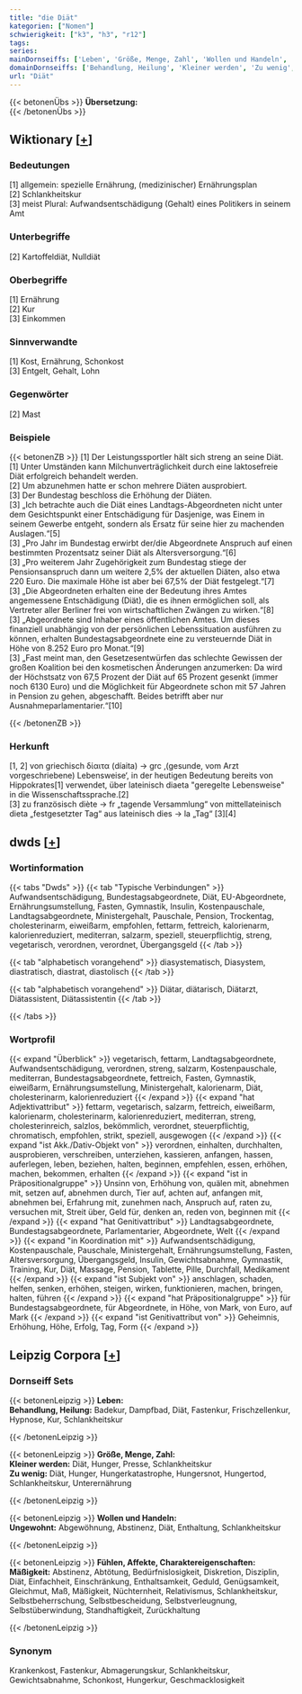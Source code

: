 ```yaml
---
title: "die Diät"
kategorien: ["Nomen"]
schwierigkeit: ["k3", "h3", "r12"]
tags:
series:
mainDornseiffs: ['Leben', 'Größe, Menge, Zahl', 'Wollen und Handeln', 'Fühlen, Affekte, Charaktereigenschaften']
domainDornseiffs: ['Behandlung, Heilung', 'Kleiner werden', 'Zu wenig', 'Ungewohnt', 'Mäßigkeit']
url: "Diät"
---
```


{{< betonenÜbs >}}
**Übersetzung:**  
{{< /betonenÜbs >}}

## Wiktionary [[+](https://de.wiktionary.org/wiki/Diät)]

### Bedeutungen
[1] allgemein: spezielle Ernährung, (medizinischer) Ernährungsplan  
[2] Schlankheitskur  
[3] meist Plural: Aufwandsentschädigung (Gehalt) eines Politikers in seinem Amt  

### Unterbegriffe
[2] Kartoffeldiät, Nulldiät  

### Oberbegriffe
[1] Ernährung  
[2] Kur  
[3] Einkommen  

### Sinnverwandte
[1] Kost, Ernährung, Schonkost  
[3] Entgelt, Gehalt, Lohn  

### Gegenwörter
[2] Mast  

### Beispiele
{{< betonenZB >}}
[1] Der Leistungssportler hält sich streng an seine Diät.  
[1] Unter Umständen kann Milchunverträglichkeit durch eine laktosefreie Diät erfolgreich behandelt werden.  
[2] Um abzunehmen hatte er schon mehrere Diäten ausprobiert.  
[3] Der Bundestag beschloss die Erhöhung der Diäten.  
[3] „Ich betrachte auch die Diät eines Landtags-Abgeordneten nicht unter dem Gesichtspunkt einer Entschädigung für Dasjenige, was Einem in seinem Gewerbe entgeht, sondern als Ersatz für seine hier zu machenden Auslagen.“[5]  
[3] „Pro Jahr im Bundestag erwirbt der/die Abgeordnete Anspruch auf einen bestimmten Prozentsatz seiner Diät als Altersversorgung.“[6]  
[3] „Pro weiterem Jahr Zugehörigkeit zum Bundestag stiege der Pensionsanspruch dann um weitere 2,5% der aktuellen Diäten, also etwa 220 Euro. Die maximale Höhe ist aber bei 67,5% der Diät festgelegt.“[7]  
[3] „Die Abgeordneten erhalten eine der Bedeutung ihres Amtes angemessene Entschädigung (Diät), die es ihnen ermöglichen soll, als Vertreter aller Berliner frei von wirtschaftlichen Zwängen zu wirken.“[8]  
[3] „Abgeordnete sind Inhaber eines öffentlichen Amtes. Um dieses finanziell unabhängig von der persönlichen Lebenssituation ausführen zu können, erhalten Bundestagsabgeordnete eine zu versteuernde Diät in Höhe von 8.252 Euro pro Monat.“[9]  
[3] „Fast meint man, den Gesetzesentwürfen das schlechte Gewissen der großen Koalition bei den kosmetischen Änderungen anzumerken: Da wird der Höchstsatz von 67,5 Prozent der Diät auf 65 Prozent gesenkt (immer noch 6130 Euro) und die Möglichkeit für Abgeordnete schon mit 57 Jahren in Pension zu gehen, abgeschafft. Beides betrifft aber nur Ausnahmeparlamentarier.“[10]  

{{< /betonenZB >}}
### Herkunft
[1, 2] von griechisch δίαιτα (díaita) → grc ‚(gesunde, vom Arzt vorgeschriebene) Lebensweise‘, in der heutigen Bedeutung bereits von Hippokrates[1] verwendet, über lateinisch diaeta "geregelte Lebensweise" in die Wissenschaftssprache.[2]  
[3] zu französisch diète → fr „tagende Versammlung“ von mittellateinisch dieta „festgesetzter Tag“ aus lateinisch dies → la „Tag“ [3][4]  



## dwds [[+](https://www.dwds.de/wb/Diät)]

### Wortinformation
{{< tabs "Dwds" >}}
{{< tab "Typische Verbindungen" >}}
Aufwandsentschädigung, Bundestagsabgeordnete, Diät, EU-Abgeordnete, Ernährungsumstellung, Fasten, Gymnastik, Insulin, Kostenpauschale, Landtagsabgeordnete, Ministergehalt, Pauschale, Pension, Trockentag, cholesterinarm, eiweißarm, empfohlen, fettarm, fettreich, kalorienarm, kalorienreduziert, mediterran, salzarm, speziell, steuerpflichtig, streng, vegetarisch, verordnen, verordnet, Übergangsgeld
{{< /tab >}}

{{< tab "alphabetisch vorangehend" >}}
diasystematisch, Diasystem, diastratisch, diastrat, diastolisch
{{< /tab >}}

{{< tab "alphabetisch vorangehend" >}}
Diätar, diätarisch, Diätarzt, Diätassistent, Diätassistentin
{{< /tab >}}

{{< /tabs >}}

### Wortprofil
{{< expand "Überblick" >}} vegetarisch, fettarm, Landtagsabgeordnete, Aufwandsentschädigung, verordnen, streng, salzarm, Kostenpauschale, mediterran, Bundestagsabgeordnete, fettreich, Fasten, Gymnastik, eiweißarm, Ernährungsumstellung, Ministergehalt, kalorienarm, Diät, cholesterinarm, kalorienreduziert {{< /expand >}}
{{< expand "hat Adjektivattribut" >}} fettarm, vegetarisch, salzarm, fettreich, eiweißarm, kalorienarm, cholesterinarm, kalorienreduziert, mediterran, streng, cholesterinreich, salzlos, bekömmlich, verordnet, steuerpflichtig, chromatisch, empfohlen, strikt, speziell, ausgewogen {{< /expand >}}
{{< expand "ist Akk./Dativ-Objekt von" >}} verordnen, einhalten, durchhalten, ausprobieren, verschreiben, unterziehen, kassieren, anfangen, hassen, auferlegen, leben, beziehen, halten, beginnen, empfehlen, essen, erhöhen, machen, bekommen, erhalten {{< /expand >}}
{{< expand "ist in Präpositionalgruppe" >}} Unsinn von, Erhöhung von, quälen mit, abnehmen mit, setzen auf, abnehmen durch, Tier auf, achten auf, anfangen mit, abnehmen bei, Erfahrung mit, zunehmen nach, Anspruch auf, raten zu, versuchen mit, Streit über, Geld für, denken an, reden von, beginnen mit {{< /expand >}}
{{< expand "hat Genitivattribut" >}} Landtagsabgeordnete, Bundestagsabgeordnete, Parlamentarier, Abgeordnete, Welt {{< /expand >}}
{{< expand "in Koordination mit" >}} Aufwandsentschädigung, Kostenpauschale, Pauschale, Ministergehalt, Ernährungsumstellung, Fasten, Altersversorgung, Übergangsgeld, Insulin, Gewichtsabnahme, Gymnastik, Training, Kur, Diät, Massage, Pension, Tablette, Pille, Durchfall, Medikament {{< /expand >}}
{{< expand "ist Subjekt von" >}} anschlagen, schaden, helfen, senken, erhöhen, steigen, wirken, funktionieren, machen, bringen, halten, führen {{< /expand >}}
{{< expand "hat Präpositionalgruppe" >}} für Bundestagsabgeordnete, für Abgeordnete, in Höhe, von Mark, von Euro, auf Mark {{< /expand >}}
{{< expand "ist Genitivattribut von" >}} Geheimnis, Erhöhung, Höhe, Erfolg, Tag, Form {{< /expand >}}

## Leipzig Corpora [[+](https://corpora.uni-leipzig.de/en/res?word=Diät&corpusId=deu_newscrawl-public_2018)]

### Dornseiff Sets
{{< betonenLeipzig >}}
**Leben:**  
**Behandlung, Heilung:** Badekur, Dampfbad, Diät, Fastenkur, Frischzellenkur, Hypnose, Kur, Schlankheitskur  

{{< /betonenLeipzig >}}


{{< betonenLeipzig >}}
**Größe, Menge, Zahl:**  
**Kleiner werden:** Diät, Hunger, Presse, Schlankheitskur  
**Zu wenig:** Diät, Hunger, Hungerkatastrophe, Hungersnot, Hungertod, Schlankheitskur, Unterernährung  

{{< /betonenLeipzig >}}


{{< betonenLeipzig >}}
**Wollen und Handeln:**  
**Ungewohnt:** Abgewöhnung, Abstinenz, Diät, Enthaltung, Schlankheitskur  

{{< /betonenLeipzig >}}


{{< betonenLeipzig >}}
**Fühlen, Affekte, Charaktereigenschaften:**  
**Mäßigkeit:** Abstinenz, Abtötung, Bedürfnislosigkeit, Diskretion, Disziplin, Diät, Einfachheit, Einschränkung, Enthaltsamkeit, Geduld, Genügsamkeit, Gleichmut, Maß, Mäßigkeit, Nüchternheit, Relativismus, Schlankheitskur, Selbstbeherrschung, Selbstbescheidung, Selbstverleugnung, Selbstüberwindung, Standhaftigkeit, Zurückhaltung  

{{< /betonenLeipzig >}}

### Synonym
Krankenkost, Fastenkur, Abmagerungskur, Schlankheitskur, Gewichtsabnahme, Schonkost, Hungerkur, Geschmacklosigkeit

